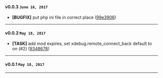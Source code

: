 #### v0.0.3 `June 16, 2017`
- **[BUGFIX]** put php ini file in correct place ([99e3906](https://github.com/t3kit/ubuntu14-php5-apache/commit/99e3906))

***

#### v0.0.2 `May 18, 2017`
- **[TASK]** add mod expires, set xdebug.remote_connect_back default to on (#2) ([9348678](https://github.com/t3kit/ubuntu14-php5-apache/commit/9348678))

***

#### v0.0.1 `May 18, 2017`

***
